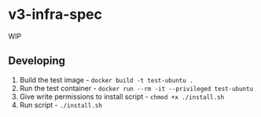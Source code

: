 # v3-infra-spec

WIP

## Developing

1. Build the test image - `docker build -t test-ubuntu .`
2. Run the test container - `docker run --rm -it --privileged test-ubuntu`
3. Give write permissions to install script - `chmod +x ./install.sh`
4. Run script - `./install.sh`
